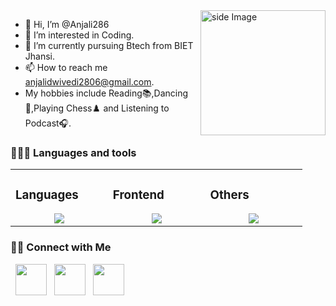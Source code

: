 <img src="https://i.giphy.com/media/v1.Y2lkPTc5MGI3NjExOXpjNndoOHliYjRrbTBrNGpycDg2bHp6czF3ZTB1OGp4NWJubzB0aCZlcD12MV9pbnRlcm5hbF9naWZfYnlfaWQmY3Q9cw/kje0rsDyVEMEzQLPol/giphy.gif" alt="side Image" align="right" width="200" height="auto" />

- 👋 Hi, I’m @Anjali286
- 👀 I’m interested in Coding.
- 🌱 I’m currently pursuing Btech from BIET Jhansi.
- 📫 How to reach me anjalidwivedi2806@gmail.com.
-    My hobbies include Reading📚,Dancing💃,Playing Chess♟️ and Listening to Podcast🎧.


### 👨🏻‍💻 Languages and tools ###

<table><tr><td valign="top" width="25%">

### Languages  
<a href="https://github.com/Anjali286">
<div align="center">  
       <img src="https://skillicons.dev/icons?i=c,cpp,python,js&perline=4" /> 
</div>
</a>
 </td><td valign="top" width="25%">
        
### Frontend
<a href="https://github.com/Anjali286">
<div align="center">
       <img src="https://skillicons.dev/icons?i=html,css,js&perline=4" /> 
</div>
</a>

</td><td valign="top" width="25%">
  
### Others
<a href="https://github.com/Anjali286">
<div align="center">
       <img src="https://skillicons.dev/icons?i=mysql,postman,github,vscode,vscodeqt&perline=4" /> 
</div>
</a>
</td>
</tr></table>


<h3> 🤝🏻 Connect with Me </h3>
<p align="left">
&nbsp; <a href="https://www.linkedin.com/in/anjali-dwivedi28/" target="_blank" rel="noopener noreferrer"><img src="https://img.icons8.com/color/48/000000/linkedin.png" width="50" /></a>  
&nbsp; <a href="mailto:anjalidwivedi2806@gmail.com" target="_blank" rel="noopener noreferrer"><img src="https://img.icons8.com/fluent/48/000000/gmail.png"  width="50" /></a>
&nbsp; <a href="https://x.com/adwivediii" target="_blank" rel="noopener noreferrer"><img src="https://img.icons8.com/color/48/000000/twitter.png" width="50" /></a>  
</p>

<!---
Anjali286/Anjali286 is a ✨ special ✨ repository because its `README.md` (this file) appears on your GitHub profile.
You can click the Preview link to take a look at your changes.
--->

